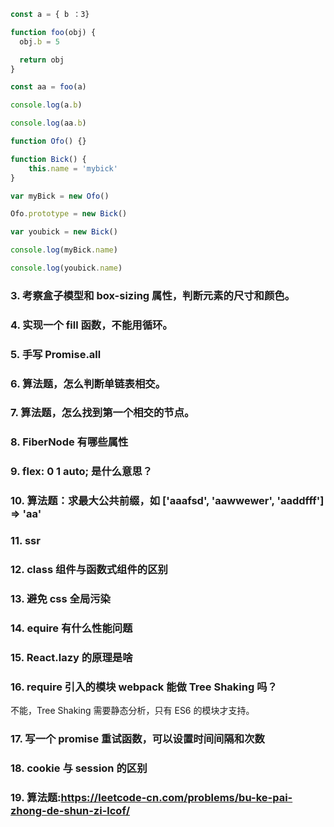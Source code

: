 ```js
const a = { b ：3}

function foo(obj) {
  obj.b = 5

  return obj
}

const aa = foo(a)

console.log(a.b)

console.log(aa.b)
```

```js
function Ofo() {}

function Bick() {
	this.name = 'mybick'
}

var myBick = new Ofo()

Ofo.prototype = new Bick()

var youbick = new Bick()

console.log(myBick.name)

console.log(youbick.name)
```

### 3. 考察盒子模型和 box-sizing 属性，判断元素的尺寸和颜色。

### 4. 实现一个 fill 函数，不能用循环。

### 5. 手写 Promise.all
### 6. 算法题，怎么判断单链表相交。
### 7. 算法题，怎么找到第一个相交的节点。
### 8. FiberNode 有哪些属性
### 9. flex: 0 1 auto; 是什么意思？
### 10. 算法题：求最大公共前缀，如 ['aaafsd', 'aawwewer', 'aaddfff'] => 'aa'
### 11. ssr
### 12. class 组件与函数式组件的区别
### 13. 避免 css 全局污染
### 14. equire 有什么性能问题
### 15. React.lazy 的原理是啥
### 16. require 引入的模块 webpack 能做 Tree Shaking 吗？
不能，Tree Shaking 需要静态分析，只有 ES6 的模块才支持。
### 17. 写一个 promise 重试函数，可以设置时间间隔和次数
### 18. cookie 与 session 的区别
### 19. 算法题:https://leetcode-cn.com/problems/bu-ke-pai-zhong-de-shun-zi-lcof/






